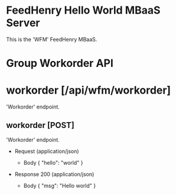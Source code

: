 # FeedHenry Hello World MBaaS Server

This is the 'WFM' FeedHenry MBaaS.

# Group Workorder API

# workorder [/api/wfm/workorder]

'Workorder' endpoint.

## workorder [POST]

'Workorder' endpoint.

+ Request (application/json)
    + Body
            {
              "hello": "world"
            }

+ Response 200 (application/json)
    + Body
            {
              "msg": "Hello world"
            }
